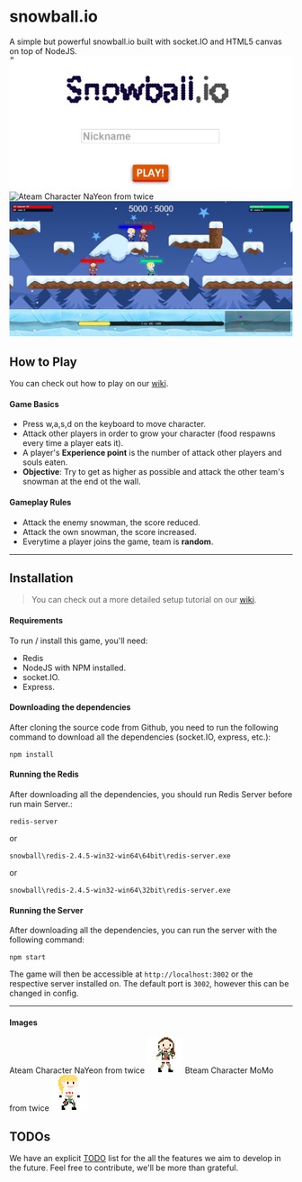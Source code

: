 # snowball.io

A simple but powerful snowball.io built with socket.IO and HTML5 canvas on top of NodeJS.
![Intro Page](/readMeImages/introPage.gif)
![Ateam Character NaYeon from twice](/readMeImages/snowballPlay.gif)
![Ateam Character NaYeon from twice](/readMeImages/main.png)

<!--need game screenshot image-->

## <!--need deomo-->

## How to Play

You can check out how to play on our [wiki](https://github.com/firepunch/snowball/wiki/How-to-Play).

#### Game Basics

- Press w,a,s,d on the keyboard to move character.
- Attack other players in order to grow your character (food respawns every time a player eats it).
- A player's **Experience point** is the number of attack other players and souls eaten.
- **Objective**: Try to get as higher as possible and attack the other team's snowman at the end ot the wall.

#### Gameplay Rules

- Attack the enemy snowman, the score reduced.
- Attack the own snowman, the score increased.
- Everytime a player joins the game, team is **random**.
<!-- need speed, throw power, max ball count, ball demage, ball hp, jump demage explanation. -->

---

<!--
## Latest Changes
- Game logic is handled by the server
- The client side is for rendering of the canvas and it's items only.
- Mobile optimisation.
---
-->

## Installation

<!--
You can simply click one of the buttons below to easily deploy this repo to Bluemix or Heroku:

[![Deploy to Bluemix](https://bluemix.net/deploy/button.png)](https://bluemix.net/deploy?repository=https://github.com/huytd/agar.io-clone)
[![Deploy to Heroku](https://www.herokucdn.com/deploy/button.png)](https://heroku.com/deploy)

Or...
-->

> You can check out a more detailed setup tutorial on our [wiki](https://github.com/firepunch/snowball/wiki/Setup).

#### Requirements

To run / install this game, you'll need:

- Redis
- NodeJS with NPM installed.
- socket.IO.
- Express.

#### Downloading the dependencies

After cloning the source code from Github, you need to run the following command to download all the dependencies (socket.IO, express, etc.):

```
npm install
```

#### Running the Redis

After downloading all the dependencies, you should run Redis Server before run main Server.:

```
redis-server
```

or

```
snowball\redis-2.4.5-win32-win64\64bit\redis-server.exe
```

or

```
snowball\redis-2.4.5-win32-win64\32bit\redis-server.exe
```

#### Running the Server

After downloading all the dependencies, you can run the server with the following command:

```
npm start
```

The game will then be accessible at `http://localhost:3002` or the respective server installed on. The default port is `3002`, however this can be changed in config.

---

#### Images

Ateam Character NaYeon from twice ![Ateam Character NaYeon from twice](/readMeImages/NY1.png)
Bteam Character MoMo from twice ![Bteam Character MoMo from twice](/readMeImages/MM1.png)

<!--
## FAQ
1. **What is this game?**

  This is a clone of the game [Agar.IO](http://agar.io/). Someone said that Agar.IO is a clone of an iPad game called Osmos, but we haven't tried it yet. (Cloneception? :P)

2. **Why would you make a clone of this game?**

  Well, while the original game is still online, it is closed-source, and sometimes, it suffers from massive lag. That's why we want to make an open source version of it: for educational purposes, and to let the community add the features that they want, self-host it on their own servers, have fun with friends and more.

3. **Any plans on adding an online server to compete with Agar.IO or making money out of it?**

  No. This game belongs to the open-source community, and we have no plans on making money out of it nor competing with anything. But you can of course create your own public server, let us know if you do so and we can add it to our Live Demos list!

4. **Can I deploy this game to my own server?**

  Sure you can! That's what it's made for! ;)

5. **I don't like HTML5 canvas. Can I write my own game client with this server?**

  Of course! As long as your client supports WebSockets, you can write your game client in any language/technology, even with Unity3D if you want (there is an open source library for Unity to communicate with WebSockets)!

6. **Can I use some code of this project on my own?**

  Yes you can.

## For Developers
 - [Game Architecture](https://github.com/huytd/agar.io-clone/wiki/Game-Architecture) to understand how the backend works.
 - If you want to start your own project, I recommend you use [this template](https://github.com/huytd/node-online-game-template). Happy developing!
-->

## TODOs

We have an explicit [TODO](https://github.com/firepunch/snowball/wiki/Coming-Features) list for the all the features we aim to develop in the future. Feel free to contribute, we'll be more than grateful.

<!--
## License
>You can check out the full license [here](https://github.com/huytd/agar.io-clone/blob/master/LICENSE).

This project is licensed under the terms of the **MIT** license.
-->
